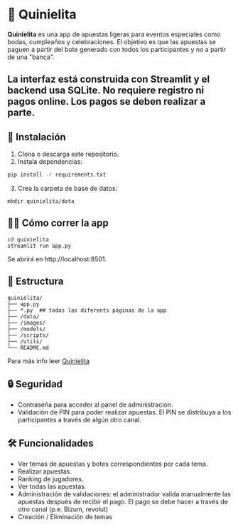 # 🎯 Quinielita

**Quinielita** es una app de apuestas ligeras para eventos especiales como bodas, cumpleaños y celebraciones.  El objetivo es que las apuestas se paguen a partir del bote generado con todos los participantes y no a partir de una "banca".

La interfaz está construida con Streamlit y el backend usa SQLite. No requiere registro ni pagos online. Los pagos se deben realizar a parte.
---

## 🚀 Instalación

1. Clona o descarga este repositorio.
2. Instala dependencias:

```bash
pip install -r requirements.txt
```
3. Crea la carpeta de base de datos:
```
mkdir quinielita/data
```

## 🏃‍♂️ Cómo correr la app
```
cd quinielita
streamlit run app.py
```

Se abrirá en http://localhost:8501.


## 🧱 Estructura

```
quinielita/
├── app.py
├── *.py  ## todas las diferents páginas de la app
├── /data/
├── /images/
├── /models/
├── /scripts/
├── /utils/
└── README.md
```
Para más info leer [Quinielita](./quinielita/README.md)


## 🔒 Seguridad

- Contraseña para acceder al panel de administración.
- Validación de PIN para poder realizar apuestas. El PIN se distribuya a los participantes a través de algún otro canal.

## 🛠️ Funcionalidades

- Ver temas de apuestas y botes correspondientes por cada tema.
- Realizar apuestas. 
- Ranking de jugadores.
- Ver todas las apuestas.
- Administración de validaciones: el administrador valida manualmente las apuestas después de recibir el pago. El pago se debe hacer a través de otro canal (p.e. Bizum, revolut)
- Creación / Eliminación de temas

